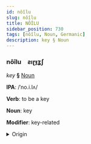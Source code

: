 ```yaml
---
id: nôîlu
slug: nôîlu
title: NÔÎLU
sidebar_position: 730
tags: [nôîlu, Noun, Germanic]
description: key § Noun
---
```


### nôîlu&emsp;<span kind="abugida">ƨıɽɟʓʃ</span>

*key* **§** [Noun](../../tags/Noun)

**IPA**: /ˈno.i.lʌ/

**Verb**: to be a key

**Noun**: key

**Modifier**: key-related

<details>
    <summary>Origin</summary>
    Danish nøgle [ˈnɒ̽jlə]<br/>
    <em>Germanic Language Family</em>
</details>